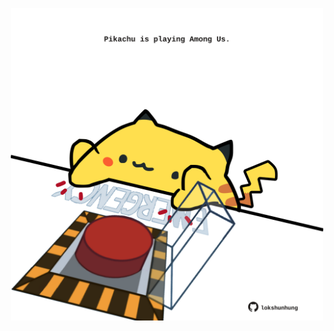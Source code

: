 <!-- built at 12/01/2024, 10:00:43 UTC -->
<p align="center">
  <img width="500" height="500" src="./ReadmeImage.svg">
</p>
